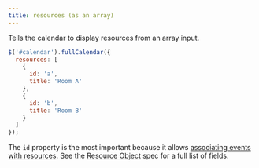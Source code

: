 ```yaml
---
title: resources (as an array)
---
```


Tells the calendar to display resources from an array input.

```js
$('#calendar').fullCalendar({
  resources: [
    {
      id: 'a',
      title: 'Room A'
    },
    {
      id: 'b',
      title: 'Room B'
    }
  ]
});
```

The `id` property is the most important because it allows [associating events with resources](resources-and-events). See the [Resource Object](resource-object) spec for a full list of fields.
